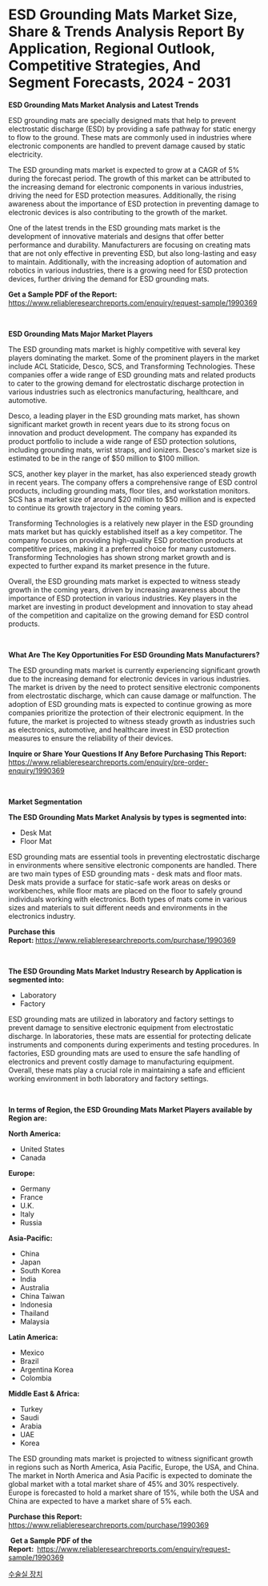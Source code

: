 <p><h1>ESD Grounding Mats Market Size, Share & Trends Analysis Report By Application, Regional Outlook, Competitive Strategies, And Segment Forecasts, 2024 - 2031</h1></p><p><strong>ESD Grounding Mats Market Analysis and Latest Trends</strong></p>
<p><p>ESD grounding mats are specially designed mats that help to prevent electrostatic discharge (ESD) by providing a safe pathway for static energy to flow to the ground. These mats are commonly used in industries where electronic components are handled to prevent damage caused by static electricity.</p><p>The ESD grounding mats market is expected to grow at a CAGR of 5% during the forecast period. The growth of this market can be attributed to the increasing demand for electronic components in various industries, driving the need for ESD protection measures. Additionally, the rising awareness about the importance of ESD protection in preventing damage to electronic devices is also contributing to the growth of the market.</p><p>One of the latest trends in the ESD grounding mats market is the development of innovative materials and designs that offer better performance and durability. Manufacturers are focusing on creating mats that are not only effective in preventing ESD, but also long-lasting and easy to maintain. Additionally, with the increasing adoption of automation and robotics in various industries, there is a growing need for ESD protection devices, further driving the demand for ESD grounding mats.</p></p>
<p><strong>Get a Sample PDF of the Report:&nbsp;</strong> <a href="https://www.reliableresearchreports.com/enquiry/request-sample/1990369">https://www.reliableresearchreports.com/enquiry/request-sample/1990369</a></p>
<p>&nbsp;</p>
<p><strong>ESD Grounding Mats Major Market Players</strong></p>
<p><p>The ESD grounding mats market is highly competitive with several key players dominating the market. Some of the prominent players in the market include ACL Staticide, Desco, SCS, and Transforming Technologies. These companies offer a wide range of ESD grounding mats and related products to cater to the growing demand for electrostatic discharge protection in various industries such as electronics manufacturing, healthcare, and automotive.</p><p>Desco, a leading player in the ESD grounding mats market, has shown significant market growth in recent years due to its strong focus on innovation and product development. The company has expanded its product portfolio to include a wide range of ESD protection solutions, including grounding mats, wrist straps, and ionizers. Desco's market size is estimated to be in the range of $50 million to $100 million.</p><p>SCS, another key player in the market, has also experienced steady growth in recent years. The company offers a comprehensive range of ESD control products, including grounding mats, floor tiles, and workstation monitors. SCS has a market size of around $20 million to $50 million and is expected to continue its growth trajectory in the coming years.</p><p>Transforming Technologies is a relatively new player in the ESD grounding mats market but has quickly established itself as a key competitor. The company focuses on providing high-quality ESD protection products at competitive prices, making it a preferred choice for many customers. Transforming Technologies has shown strong market growth and is expected to further expand its market presence in the future.</p><p>Overall, the ESD grounding mats market is expected to witness steady growth in the coming years, driven by increasing awareness about the importance of ESD protection in various industries. Key players in the market are investing in product development and innovation to stay ahead of the competition and capitalize on the growing demand for ESD control products.</p></p>
<p>&nbsp;</p>
<p><strong>What Are The Key Opportunities For ESD Grounding Mats Manufacturers?</strong></p>
<p><p>The ESD grounding mats market is currently experiencing significant growth due to the increasing demand for electronic devices in various industries. The market is driven by the need to protect sensitive electronic components from electrostatic discharge, which can cause damage or malfunction. The adoption of ESD grounding mats is expected to continue growing as more companies prioritize the protection of their electronic equipment. In the future, the market is projected to witness steady growth as industries such as electronics, automotive, and healthcare invest in ESD protection measures to ensure the reliability of their devices.</p></p>
<p><strong>Inquire or Share Your Questions If Any Before Purchasing This Report:</strong> <a href="https://www.reliableresearchreports.com/enquiry/pre-order-enquiry/1990369">https://www.reliableresearchreports.com/enquiry/pre-order-enquiry/1990369</a></p>
<p>&nbsp;</p>
<p><strong>Market Segmentation</strong></p>
<p><strong>The ESD Grounding Mats Market Analysis by types is segmented into:</strong></p>
<p><ul><li>Desk Mat</li><li>Floor Mat</li></ul></p>
<p><p>ESD grounding mats are essential tools in preventing electrostatic discharge in environments where sensitive electronic components are handled. There are two main types of ESD grounding mats - desk mats and floor mats. Desk mats provide a surface for static-safe work areas on desks or workbenches, while floor mats are placed on the floor to safely ground individuals working with electronics. Both types of mats come in various sizes and materials to suit different needs and environments in the electronics industry.</p></p>
<p><strong>Purchase this Report:&nbsp;</strong><a href="https://www.reliableresearchreports.com/purchase/1990369">https://www.reliableresearchreports.com/purchase/1990369</a></p>
<p>&nbsp;</p>
<p><strong>The ESD Grounding Mats Market Industry Research by Application is segmented into:</strong></p>
<p><ul><li>Laboratory</li><li>Factory</li></ul></p>
<p><p>ESD grounding mats are utilized in laboratory and factory settings to prevent damage to sensitive electronic equipment from electrostatic discharge. In laboratories, these mats are essential for protecting delicate instruments and components during experiments and testing procedures. In factories, ESD grounding mats are used to ensure the safe handling of electronics and prevent costly damage to manufacturing equipment. Overall, these mats play a crucial role in maintaining a safe and efficient working environment in both laboratory and factory settings.</p></p>
<p>&nbsp;</p>
<p><strong>In terms of Region, the ESD Grounding Mats Market Players available by Region are:</strong></p>
<p>
    <p> <strong> North America: </strong>
        <ul>
            <li>United States</li>
            <li>Canada</li>
        </ul>
        </p> 
    <p> <strong> Europe: </strong>
        <ul>
            <li>Germany</li>
            <li>France</li>
            <li>U.K.</li>
            <li>Italy</li>
            <li>Russia</li>
        </ul>
        </p> 
    <p> <strong> Asia-Pacific: </strong>
        <ul>
            <li>China</li>
            <li>Japan</li>
            <li>South Korea</li>
            <li>India</li>
            <li>Australia</li>
            <li>China Taiwan</li>
            <li>Indonesia</li>
            <li>Thailand</li>
            <li>Malaysia</li>
        </ul>
        </p> 
    <p> <strong> Latin America: </strong>
        <ul>
            <li>Mexico</li>
            <li>Brazil</li>
            <li>Argentina Korea</li>
            <li>Colombia</li>
        </ul>
        </p> 
    <p> <strong> Middle East & Africa: </strong>
        <ul>
            <li>Turkey</li>
            <li>Saudi</li>
            <li>Arabia</li>
            <li>UAE</li>
            <li>Korea</li>
        </ul>
    </p>
    </p>
<p><p>The ESD grounding mats market is projected to witness significant growth in regions such as North America, Asia Pacific, Europe, the USA, and China. The market in North America and Asia Pacific is expected to dominate the global market with a total market share of 45% and 30% respectively. Europe is forecasted to hold a market share of 15%, while both the USA and China are expected to have a market share of 5% each.</p></p>
<p><strong>Purchase this Report: </strong><a href="https://www.reliableresearchreports.com/purchase/1990369">https://www.reliableresearchreports.com/purchase/1990369</a></p>
<p>&nbsp;<strong>Get a Sample PDF of the Report:&nbsp;&nbsp;</strong><a href="https://www.reliableresearchreports.com/enquiry/request-sample/1990369">https://www.reliableresearchreports.com/enquiry/request-sample/1990369</a></p>
<p><strong></strong></p>
<p><p><a href="https://github.com/hxzi07639916/Market-Research-Report-List-1/blob/main/98528177801.md">수술실 장치</a></p></p>